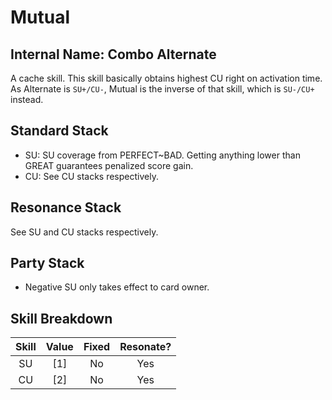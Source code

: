 # Mutual

## Internal Name: Combo Alternate

A cache skill. This skill basically obtains highest CU right on activation time.
As Alternate is `SU+/CU-`, Mutual is the inverse of that skill, which is `SU-/CU+` instead.

## Standard Stack

- SU: SU coverage from PERFECT~BAD. Getting anything lower than GREAT guarantees penalized score gain.
- CU: See CU stacks respectively.

## Resonance Stack

See SU and CU stacks respectively.

## Party Stack

- Negative SU only takes effect to card owner.

## Skill Breakdown

| Skill | Value | Fixed | Resonate? |
|  :-:  |  :-:  |  :-:  |    :-:    |
| SU | \[1\] | No | Yes |
| CU | \[2\] | No | Yes |
